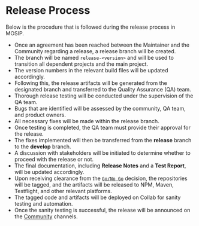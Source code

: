 # Release Process

Below is the procedure that is followed during the release process in MOSIP.

* Once an agreement has been reached between the Maintainer and the Community regarding a release, a release branch will be created.
* The branch will be named `release-<version>` and will be used to transition all dependent projects and the main project.
* The version numbers in the relevant build files will be updated accordingly.
* Following this, the release artifacts will be generated from the designated branch and transferred to the Quality Assurance (QA) team.
* Thorough release testing will be conducted under the supervision of the QA team.
* Bugs that are identified will be assessed by the community, QA team, and product owners.
* All necessary fixes will be made within the release branch.
* Once testing is completed, the QA team must provide their approval for the release.
* The fixes implemented will then be transferred from the **release** branch to the **develop** branch.
* A discussion with stakeholders will be initiated to determine whether to proceed with the release or not.
* The final documentation, including **Release Notes** and a **Test Report**, will be updated accordingly.
* Upon receiving clearance from the [`Go/No Go`](go-nogo.md) decision, the repositories will be tagged, and the artifacts will be released to NPM, Maven, Testflight, and other relevant platforms.
* The tagged code and artifacts will be deployed on Collab for sanity testing and automation.
* Once the sanity testing is successful, the release will be announced on the [Community](https://community.mosip.io/) channels.

